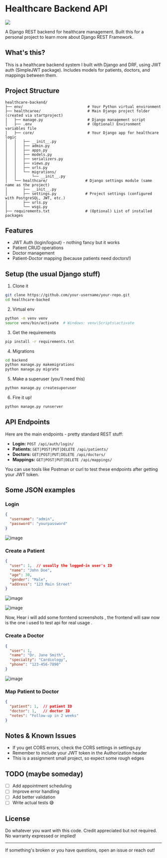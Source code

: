 # Healthcare Backend API

![](https://visitor-badge.laobi.icu/badge?page_id=Rushankj.Healthcare-backend)


A Django REST backend for healthcare management. Built this for a personal project to learn more about Django REST Framework.

## What's this?
This is a healthcare backend system I built with Django and DRF, using JWT auth (SimpleJWT package). Includes models for patients, doctors, and mappings between them.

## Project Structure
```
healthcare-backend/
├── env/                             # Your Python virtual environment
├── healthcaree/                     # Main Django project folder (created via startproject)
│   ├── manage.py                    # Django management script
│   ├── .env                         # (Optional) Environment variables file
│   ├── core/                        # Your Django app for healthcare logic
│   │   ├── __init__.py
│   │   ├── admin.py
│   │   ├── apps.py
│   │   ├── models.py
│   │   ├── serializers.py
│   │   ├── views.py
│   │   ├── urls.py
│   │   └── migrations/
│   │       └── __init__.py
│   └── healthcare/                 # Django settings module (same name as the project)
│       ├── __init__.py
│       ├── settings.py             # Project settings (configured with PostgreSQL, JWT, etc.)
│       ├── urls.py
│       └── wsgi.py
├── requirements.txt                # (Optional) List of installed packages

```


## Features
- JWT Auth (login/logout) - nothing fancy but it works
- Patient CRUD operations 
- Doctor management
- Patient-Doctor mapping (because patients need doctors!)

## Setup (the usual Django stuff)

1. Clone it
```bash
git clone https://github.com/your-username/your-repo.git
cd healthcare-backed
```

2. Virtual env
```bash
python -m venv venv
source venv/bin/activate  # Windows: venv\Scripts\activate
```

3. Get the requirements
```bash
pip install -r requirements.txt
```

4. Migrations
```bash
cd backend
python manage.py makemigrations
python manage.py migrate
```

5. Make a superuser (you'll need this)
```bash
python manage.py createsuperuser
```

6. Fire it up!
```bash
python manage.py runserver
```

## API Endpoints

Here are the main endpoints - pretty standard REST stuff:

* **Login:** `POST /api/auth/login/`
* **Patients:** `GET|POST|PUT|DELETE /api/patients/`
* **Doctors:** `GET|POST|PUT|DELETE /api/doctors/`
* **Mappings:** `GET|POST|PUT|DELETE /api/mappings/`

You can use tools like Postman or curl to test these endpoints after getting your JWT token.

## Some JSON examples

### Login
```json
{
  "username": "admin",
  "password": "yourpassword"
}
```

![image](https://github.com/user-attachments/assets/f596c661-5efb-4a87-b5fd-4c3ab68cb910)


### Create a Patient
```json
{
  "user": 1,  // usually the logged-in user's ID
  "name": "John Doe",
  "age": 30,
  "gender": "Male",
  "address": "123 Main Street"
}
```

![image](https://github.com/user-attachments/assets/5d18dce5-d3d5-44a2-974c-b12c5c106755)



![image](https://github.com/user-attachments/assets/055da30c-923e-438d-a2ef-7f708223b20d)



Now, Hear i will add some forntend screenshots , the frontend will saw now is the one i used to test api for real usage . 
### Create a Doctor
```json
{
  "user": 1,
  "name": "Dr. Jane Smith",
  "specialty": "Cardiology",
  "phone": "123-456-7890"
}
```

![image](https://github.com/user-attachments/assets/ed120b82-7c68-4edb-9dc1-6c25408e5595)


### Map Patient to Doctor
```json
{
  "patient": 1,  // patient ID
  "doctor": 1,   // doctor ID
  "notes": "Follow-up in 2 weeks"
}
```

## Notes & Known Issues

- If you get CORS errors, check the CORS settings in settings.py
- Remember to include your JWT token in the Authorization header
- This is a assignment small  project, so expect some rough edges

## TODO (maybe someday)
- [ ] Add appointment scheduling
- [ ] Improve error handling
- [ ] Add better validation
- [ ] Write actual tests 😅

## License
Do whatever you want with this code. Credit appreciated but not required. No warranty expressed or implied!

---
If something's broken or you have questions, open an issue or reach out!
